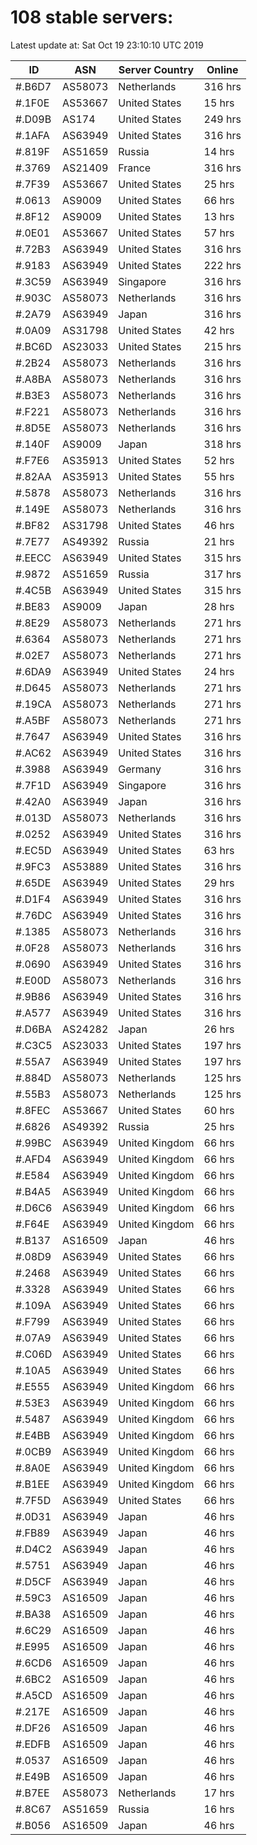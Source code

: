 # 108 stable servers:

Latest update at: Sat Oct 19 23:10:10 UTC 2019

| ID | ASN | Server Country | Online |
| -- | --- | -------------- | ------ |
| #.B6D7 | AS58073 | Netherlands | 316 hrs |
| #.1F0E | AS53667 | United States | 15 hrs |
| #.D09B | AS174 | United States | 249 hrs |
| #.1AFA | AS63949 | United States | 316 hrs |
| #.819F | AS51659 | Russia | 14 hrs |
| #.3769 | AS21409 | France | 316 hrs |
| #.7F39 | AS53667 | United States | 25 hrs |
| #.0613 | AS9009 | United States | 66 hrs |
| #.8F12 | AS9009 | United States | 13 hrs |
| #.0E01 | AS53667 | United States | 57 hrs |
| #.72B3 | AS63949 | United States | 316 hrs |
| #.9183 | AS63949 | United States | 222 hrs |
| #.3C59 | AS63949 | Singapore | 316 hrs |
| #.903C | AS58073 | Netherlands | 316 hrs |
| #.2A79 | AS63949 | Japan | 316 hrs |
| #.0A09 | AS31798 | United States | 42 hrs |
| #.BC6D | AS23033 | United States | 215 hrs |
| #.2B24 | AS58073 | Netherlands | 316 hrs |
| #.A8BA | AS58073 | Netherlands | 316 hrs |
| #.B3E3 | AS58073 | Netherlands | 316 hrs |
| #.F221 | AS58073 | Netherlands | 316 hrs |
| #.8D5E | AS58073 | Netherlands | 316 hrs |
| #.140F | AS9009 | Japan | 318 hrs |
| #.F7E6 | AS35913 | United States | 52 hrs |
| #.82AA | AS35913 | United States | 55 hrs |
| #.5878 | AS58073 | Netherlands | 316 hrs |
| #.149E | AS58073 | Netherlands | 316 hrs |
| #.BF82 | AS31798 | United States | 46 hrs |
| #.7E77 | AS49392 | Russia | 21 hrs |
| #.EECC | AS63949 | United States | 315 hrs |
| #.9872 | AS51659 | Russia | 317 hrs |
| #.4C5B | AS63949 | United States | 315 hrs |
| #.BE83 | AS9009 | Japan | 28 hrs |
| #.8E29 | AS58073 | Netherlands | 271 hrs |
| #.6364 | AS58073 | Netherlands | 271 hrs |
| #.02E7 | AS58073 | Netherlands | 271 hrs |
| #.6DA9 | AS63949 | United States | 24 hrs |
| #.D645 | AS58073 | Netherlands | 271 hrs |
| #.19CA | AS58073 | Netherlands | 271 hrs |
| #.A5BF | AS58073 | Netherlands | 271 hrs |
| #.7647 | AS63949 | United States | 316 hrs |
| #.AC62 | AS63949 | United States | 316 hrs |
| #.3988 | AS63949 | Germany | 316 hrs |
| #.7F1D | AS63949 | Singapore | 316 hrs |
| #.42A0 | AS63949 | Japan | 316 hrs |
| #.013D | AS58073 | Netherlands | 316 hrs |
| #.0252 | AS63949 | United States | 316 hrs |
| #.EC5D | AS63949 | United States | 63 hrs |
| #.9FC3 | AS53889 | United States | 316 hrs |
| #.65DE | AS63949 | United States | 29 hrs |
| #.D1F4 | AS63949 | United States | 316 hrs |
| #.76DC | AS63949 | United States | 316 hrs |
| #.1385 | AS58073 | Netherlands | 316 hrs |
| #.0F28 | AS58073 | Netherlands | 316 hrs |
| #.0690 | AS63949 | United States | 316 hrs |
| #.E00D | AS58073 | Netherlands | 316 hrs |
| #.9B86 | AS63949 | United States | 316 hrs |
| #.A577 | AS63949 | United States | 316 hrs |
| #.D6BA | AS24282 | Japan | 26 hrs |
| #.C3C5 | AS23033 | United States | 197 hrs |
| #.55A7 | AS63949 | United States | 197 hrs |
| #.884D | AS58073 | Netherlands | 125 hrs |
| #.55B3 | AS58073 | Netherlands | 125 hrs |
| #.8FEC | AS53667 | United States | 60 hrs |
| #.6826 | AS49392 | Russia | 25 hrs |
| #.99BC | AS63949 | United Kingdom | 66 hrs |
| #.AFD4 | AS63949 | United Kingdom | 66 hrs |
| #.E584 | AS63949 | United Kingdom | 66 hrs |
| #.B4A5 | AS63949 | United Kingdom | 66 hrs |
| #.D6C6 | AS63949 | United Kingdom | 66 hrs |
| #.F64E | AS63949 | United Kingdom | 66 hrs |
| #.B137 | AS16509 | Japan | 46 hrs |
| #.08D9 | AS63949 | United States | 66 hrs |
| #.2468 | AS63949 | United States | 66 hrs |
| #.3328 | AS63949 | United States | 66 hrs |
| #.109A | AS63949 | United States | 66 hrs |
| #.F799 | AS63949 | United States | 66 hrs |
| #.07A9 | AS63949 | United States | 66 hrs |
| #.C06D | AS63949 | United States | 66 hrs |
| #.10A5 | AS63949 | United States | 66 hrs |
| #.E555 | AS63949 | United Kingdom | 66 hrs |
| #.53E3 | AS63949 | United Kingdom | 66 hrs |
| #.5487 | AS63949 | United Kingdom | 66 hrs |
| #.E4BB | AS63949 | United Kingdom | 66 hrs |
| #.0CB9 | AS63949 | United Kingdom | 66 hrs |
| #.8A0E | AS63949 | United Kingdom | 66 hrs |
| #.B1EE | AS63949 | United Kingdom | 66 hrs |
| #.7F5D | AS63949 | United States | 66 hrs |
| #.0D31 | AS63949 | Japan | 46 hrs |
| #.FB89 | AS63949 | Japan | 46 hrs |
| #.D4C2 | AS63949 | Japan | 46 hrs |
| #.5751 | AS63949 | Japan | 46 hrs |
| #.D5CF | AS63949 | Japan | 46 hrs |
| #.59C3 | AS16509 | Japan | 46 hrs |
| #.BA38 | AS16509 | Japan | 46 hrs |
| #.6C29 | AS16509 | Japan | 46 hrs |
| #.E995 | AS16509 | Japan | 46 hrs |
| #.6CD6 | AS16509 | Japan | 46 hrs |
| #.6BC2 | AS16509 | Japan | 46 hrs |
| #.A5CD | AS16509 | Japan | 46 hrs |
| #.217E | AS16509 | Japan | 46 hrs |
| #.DF26 | AS16509 | Japan | 46 hrs |
| #.EDFB | AS16509 | Japan | 46 hrs |
| #.0537 | AS16509 | Japan | 46 hrs |
| #.E49B | AS16509 | Japan | 46 hrs |
| #.B7EE | AS58073 | Netherlands | 17 hrs |
| #.8C67 | AS51659 | Russia | 16 hrs |
| #.B056 | AS16509 | Japan | 46 hrs |

